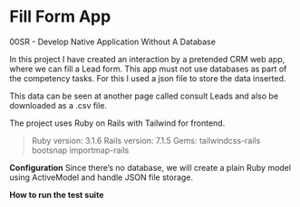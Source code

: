 # Fill Form App

00SR - Develop Native Application Without A Database

In this project I have created an interaction by a pretended CRM web app, where we can fill a Lead form. This app must not use databases as part of the competency tasks. For this I used a json file to store the data inserted.

This data can be seen at another page called consult Leads and also be downloaded as a .csv file.

The project uses Ruby on Rails with Tailwind for frontend.
>Ruby version: 3.1.6
>Rails version: 7.1.5
>Gems:
>tailwindcss-rails
>bootsnap
>importmap-rails

**Configuration**
Since there’s no database, we will create a plain Ruby model using ActiveModel and handle JSON file storage.

**How to run the test suite**
